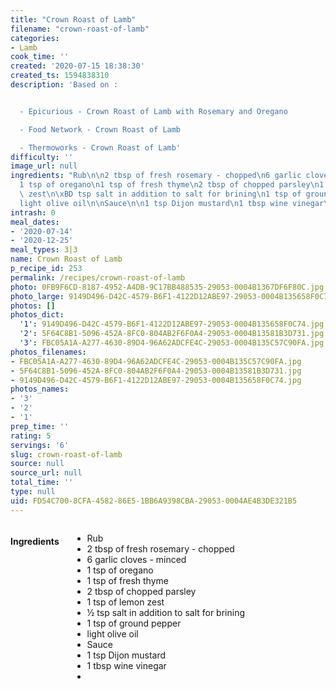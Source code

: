 ```yaml
---
title: "Crown Roast of Lamb"
filename: "crown-roast-of-lamb"
categories:
- Lamb
cook_time: ''
created: '2020-07-15 18:38:30'
created_ts: 1594838310
description: 'Based on :


  - Epicurious - Crown Roast of Lamb with Rosemary and Oregano

  - Food Network - Crown Roast of Lamb

  - Thermoworks - Crown Roast of Lamb'
difficulty: ''
image_url: null
ingredients: "Rub\n\n2 tbsp of fresh rosemary - chopped\n6 garlic cloves - minced\n\
  1 tsp of oregano\n1 tsp of fresh thyme\n2 tbsp of chopped parsley\n1 tsp of lemon\
  \ zest\n\xBD tsp salt in addition to salt for brining\n1 tsp of ground pepper\n\
  light olive oil\n\nSauce\n\n1 tsp Dijon mustard\n1 tbsp wine vinegar\n"
intrash: 0
meal_dates:
- '2020-07-14'
- '2020-12-25'
meal_types: 3|3
name: Crown Roast of Lamb
p_recipe_id: 253
permalink: /recipes/crown-roast-of-lamb
photo: 0FB9F6CD-8187-4952-A4DB-9C17BB488535-29053-0004B1367DF6F80C.jpg
photo_large: 9149D496-D42C-4579-B6F1-4122D12ABE97-29053-0004B135658F0C74.jpg
photos: []
photos_dict:
  '1': 9149D496-D42C-4579-B6F1-4122D12ABE97-29053-0004B135658F0C74.jpg
  '2': 5F64C8B1-5096-452A-8FC0-804AB2F6F0A4-29053-0004B13581B3D731.jpg
  '3': FBC05A1A-A277-4630-89D4-96A62ADCFE4C-29053-0004B135C57C90FA.jpg
photos_filenames:
- FBC05A1A-A277-4630-89D4-96A62ADCFE4C-29053-0004B135C57C90FA.jpg
- 5F64C8B1-5096-452A-8FC0-804AB2F6F0A4-29053-0004B13581B3D731.jpg
- 9149D496-D42C-4579-B6F1-4122D12ABE97-29053-0004B135658F0C74.jpg
photos_names:
- '3'
- '2'
- '1'
prep_time: ''
rating: 5
servings: '6'
slug: crown-roast-of-lamb
source: null
source_url: null
total_time: ''
type: null
uid: FD54C700-8CFA-4582-86E5-1BB6A9398CBA-29053-0004AE4B3DE321B5
---
```

<div class="large-8 medium-7 columns" id="writeup">	</div><!-- #writeup -->
</div><!-- #row-one -->
<div class="row" id="row-two">	<div class="medium-4 small-5 columns"><h4 id="ingredients">Ingredients</h4><div class="box box-ingredients content"><ul>
<li>Rub</li>
<li>2 tbsp of fresh rosemary - chopped</li>
<li>6 garlic cloves - minced</li>
<li>1 tsp of oregano</li>
<li>1 tsp of fresh thyme</li>
<li>2 tbsp of chopped parsley</li>
<li>1 tsp of lemon zest</li>
<li>½ tsp salt in addition to salt for brining</li>
<li>1 tsp of ground pepper</li>
<li>light olive oil</li>
<li>Sauce</li>
<li>1 tsp Dijon mustard</li>
<li>1 tbsp wine vinegar</li>
<li></li>
</ul>
</div>	</div>	<div class="medium-6 small-7 columns">	</div>	<div class="medium-2 columns" id="photo-sidebar">